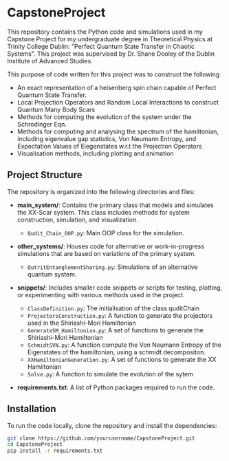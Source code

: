 # CapstoneProject

This repository contains the Python code and simulations used in my Capstone Project for my undergraduate degree in Theoretical Physics at Trinity College Dublin: "Perfect Quantum State Transfer in Chaotic Systems". This project was supervised by Dr. Shane Dooley of the Dublin Institute of Advanced Studies.

This purpose of code written for this project was to construct the following 

- An exact representation of a heisenberg spin chain capable of Perfect Quantum State Transfer.
- Local Projection Operators and Random Local Interactions to construct Quantum Many Body Scars
- Methods for computing the evolution of the system under the Schrodinger Eqn.
- Methods for computing and analysing the spectrum of the hamiltonian, including eigenvalue gap statistics, Von Neumann Entropy, and Expectation Values of Eiegenstates w.r.t the Projection Operators
- Visualisation methods, including plotting and animation

## Project Structure

The repository is organized into the following directories and files:

- **main_system/**: Contains the primary class that models and simulates the XX-Scar system. This class includes methods for system construction, simulation, and visualization.
  - `Qudit_Chain_OOP.py`: Main OOP class for the simulation.
  
- **other_systems/**: Houses code for alternative or work-in-progress simulations that are based on variations of the primary system.
  - `QutritEntanglementSharing.py`: Simulations of an alternative quantum system.

- **snippets/**: Includes smaller code snippets or scripts for testing, plotting, or experimenting with various methods used in the project.
  - `ClassDefinition.py`: The initialisation of the class quditChain
  - `ProjectorsConstruction.py`: A function to generate the projectors used in the Shiriashi-Mori Hamiltonian
  - `GenerateSM_Hamiltonian.py`: A set of functions to generate the Shiriashi-Mori Hamiltonian
  - `SchmidtSVN.py`: A function compute the Von Neumann Entropy of the Eigenstates of the hamiltonian, using a schmidt decompositon. 
  - `XXHamiltonianGeneration.py`: A set of functions to generate the XX Hamiltonian
  - `Solve.py`: A function to simulate the evolution of the sytem
    
- **requirements.txt**: A list of Python packages required to run the code.

## Installation

To run the code locally, clone the repository and install the dependencies:

```bash
git clone https://github.com/yourusername/CapstoneProject.git
cd CapstoneProject
pip install -r requirements.txt

